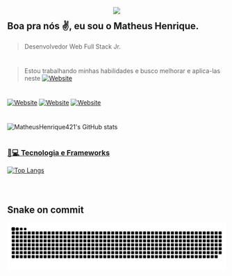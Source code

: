 <img align='right' src="https://media.giphy.com/media/3osxY9kuM2NGUfvThe/giphy.gif" width="260">

## Boa pra nós ✌️, eu sou o Matheus Henrique.
> Desenvolvedor Web Full Stack Jr.
#
> Estou trabalhando minhas habilidades e busco melhorar e aplica-las neste 
> [![Website](https://img.shields.io/badge/website-000000?style=for-the-badge&logo=About.me&logoColor=white)](https://matheushenrique421.github.io/Meu-primeiro-Portifolio/)
> 
#
[![Website](https://img.shields.io/badge/LinkedIn-0077B5?style=for-the-badge&logo=linkedin&logoColor=white)](https://www.linkedin.com/in/matheus-henrique-s-436410173/)
[![Website](https://img.shields.io/badge/Instagram-E4405F?style=for-the-badge&logo=instagram&logoColor=white)](https://www.instagram.com/matheus_henrique421/)
[![Website](https://img.shields.io/badge/Steam-000000?style=for-the-badge&logo=steam&logoColor=white)](https://steamcommunity.com/id/_mhs421/)

#
![MatheusHenrique421's GitHub stats](https://github-readme-stats.vercel.app/api?username=MatheusHenrique421&show_icons=true&theme=merko)
#
### [🚀💻 Tecnologia e Frameworks](#-languages-)
[![Top Langs](https://github-readme-stats.vercel.app/api/top-langs/?username=MatheusHenrique421&layout=compact)](https://github.com/MatheusHenrique421/github-readme-stats)
<div>
<img aligin="center" alt="" height="40" wisth="40" src="https://cdn.jsdelivr.net/gh/devicons/devicon/icons/csharp/csharp-original.svg" />
 
<img aligin="center" alt="" height="40" wisth="40" src="https://cdn.jsdelivr.net/gh/devicons/devicon/icons/javascript/javascript-original.svg" />
 
<img aligin="center" alt="" height="40" wisth="40" src="https://cdn.jsdelivr.net/gh/devicons/devicon/icons/dot-net/dot-net-original.svg" />
 
<img aligin="center" alt="" height="40" wisth="40" src="https://cdn.jsdelivr.net/gh/devicons/devicon/icons/dotnetcore/dotnetcore-original.svg" />
 
<img aligin="center" alt="" height="40" wisth="40" src="https://cdn.jsdelivr.net/gh/devicons/devicon/icons/microsoftsqlserver/microsoftsqlserver-plain-wordmark.svg" />
 
<img aligin="center" alt="" height="40" wisth="40" src="https://cdn.jsdelivr.net/gh/devicons/devicon/icons/bootstrap/bootstrap-original-wordmark.svg" />
   
<img aligin="center" alt="" height="40" wisth="40" src="https://cdn.jsdelivr.net/gh/devicons/devicon/icons/gitlab/gitlab-original-wordmark.svg" />
</div>

#

## Snake on commit
![Snake animation](https://github.com/MatheusHenrique421/MatheusHenrique421/blob/output/github-contribution-grid-snake.svg)

#

[![]()]()
